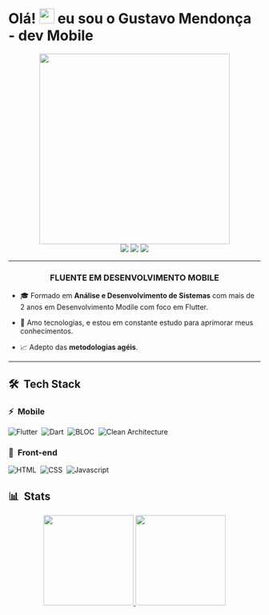 
<h1 align="left">Olá! <img src="https://raw.githubusercontent.com/kaueMarques/kaueMarques/master/hi.gif" width="30px"> eu sou o Gustavo Mendonça - dev Mobile </h1>

<div align="center">
   <img height="380em" src="https://user-images.githubusercontent.com/70382532/138322189-2db8df52-9dcb-40a0-88a8-c365466bd33d.gif"/>
</div>
<div align="center">
   <a href="https://www.linkedin.com/in/gustavom99/" target="_blank"><img src="https://img.shields.io/badge/-LinkedIn-%230077B5?style=for-the-badge&logo=linkedin&logoColor=white" target="_blank"></a>
   <a href="mailto:gustavomendonca551517@gmail.com" target="_blank"><img src="https://img.shields.io/badge/Gmail-D14836?style=for-the-badge&logo=gmail&logoColor=white" target="_blank"></a>
   <a href="https://api.whatsapp.com/send?phone=5561996742250" target="_blank"><img src="https://img.shields.io/badge/WhatsApp-25D366?style=for-the-badge&logo=whatsapp&logoColor=white" target="_blank"></a>
   
</div>

***
<div align="center">
   <h3> FLUENTE EM DESENVOLVIMENTO MOBILE </h3>
</div>

- 🎓 Formado em **Análise e Desenvolvimento de Sistemas** com mais de 2 anos em Desenvolvimento Modile com foco em Flutter.

- 🎯 Amo tecnologias, e estou em constante estudo para aprimorar meus conhecimentos.

- 📈 Adepto das **metodologias agéis**.

***
## 🛠 &nbsp;Tech Stack

### ⚡ &nbsp;Mobile 
![Flutter](https://img.shields.io/badge/Flutter-20232A?style=flat&logo=flutter&logoColor=61DAFB)&nbsp;
![Dart](https://img.shields.io/badge/Dart-20232A?style=flat&logo=dart&logoColor=61DAFB)&nbsp;
![BLOC](https://img.shields.io/badge/Bloc-20232A?style=flat&logo=bloc&logoColor=61DAFB)&nbsp;
![Clean Architecture](https://img.shields.io/badge/Clean_Architecture-20232A?style=flat&logo=clean-architecture&logoColor=61DAFB)&nbsp;


### 🎨 &nbsp;Front-end
![HTML](https://img.shields.io/badge/HTML5-E34F26?style=flat&logo=html5&logoColor=white)&nbsp;
![CSS](https://img.shields.io/badge/CSS3-1572B6?style=flat&logo=css3&logoColor=white)&nbsp;
![Javascript](https://img.shields.io/badge/Javascript-20232A?style=flat&logo=javascript&logoColor=61DAFB)&nbsp;

## 📊 &nbsp;Stats

<div align="center">
  <a href="https://github.com/GustavoM99">
  <img height="180em" src="https://github-readme-stats.vercel.app/api?username=GustavoM99&show_icons=true&theme=dracula&include_all_commits=true&count_private=true"/>
  <img height="180em" src="https://github-readme-stats.vercel.app/api/top-langs/?username=GustavoM99&layout=compact&langs_count=7&theme=dracula"/>
</div>
